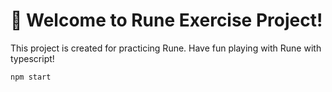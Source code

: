 # 🚀 Welcome to Rune Exercise Project!

This project is created for practicing Rune. Have fun playing with Rune with typescript!

```
npm start
```

